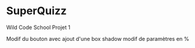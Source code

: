# SuperQuizz
Wild Code School Projet 1 

Modif du bouton avec ajout d'une box shadow
modif de paramètres en %